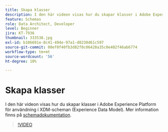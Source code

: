 ```yaml
---
title: Skapa klasser
description: I den här videon visas hur du skapar klasser i Adobe Experience Platform för användning i XDM-scheman (Experience Data Model).
feature: Schemas
role: Data Architect, Developer
level: Beginner
jira: KT-7936
thumbnail: 333538.jpg
exl-id: b106691e-8c41-494e-97a1-d0230d61c597
source-git-commit: 00ef0f40fb3d82f0c06428a35c0e402f46ab6774
workflow-type: tm+mt
source-wordcount: '56'
ht-degree: 10%

---
```


# Skapa klasser

I den här videon visas hur du skapar klasser i Adobe Experience Platform för användning i XDM-scheman (Experience Data Model). Mer information finns på [schemadokumentation](https://experienceleague.adobe.com/docs/experience-platform/xdm/home.html?lang=sv).

>[!VIDEO](https://video.tv.adobe.com/v/333538?learn=on)
